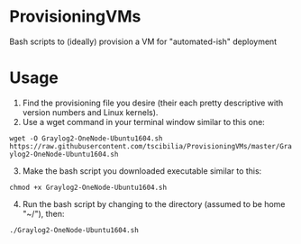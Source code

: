 # ProvisioningVMs
Bash scripts to (ideally) provision a VM for "automated-ish" deployment

# Usage
1. Find the provisioning file you desire (their each pretty descriptive with version numbers and Linux kernels).
2. Use a wget command in your terminal window similar to this one: 

`wget -O Graylog2-OneNode-Ubuntu1604.sh https://raw.githubusercontent.com/tscibilia/ProvisioningVMs/master/Graylog2-OneNode-Ubuntu1604.sh`

3. Make the bash script you downloaded executable similar to this:

`chmod +x Graylog2-OneNode-Ubuntu1604.sh`

4. Run the bash script by changing to the directory (assumed to be home "~/"), then:

`./Graylog2-OneNode-Ubuntu1604.sh`
